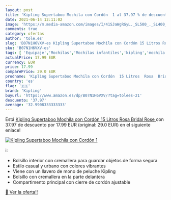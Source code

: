 ```yaml
---
layout: post
title: 'Kipling Supertaboo Mochila con Cordón  1 al 37.97 % de descuento'
date: 2021-06-14 12:11:02
image: 'https://m.media-amazon.com/images/I/41SJaWgRGyL._SL500_._SL400_.jpg'
comments: true
category: ofertas
author: 'tole.es'
slug: 'B07N1H6VXV-es Kipling Supertaboo Mochila con Cordón 15 Litros Rosa...'
sku: 'B07N1H6VXV-es'
tags: [ 'Equipaje','Mochilas','Mochilas infantiles','kipling','mochila', ]
actualPrice: 17.99 EUR
currency: EUR
price: 17.99
comparePrice: 29.0 EUR
prodname: 'Kipling Supertaboo Mochila con Cordón  15 Litros  Rosa  Bridal Rose '
country: 'es'
flag: '🇪🇸'
brand: 'Kipling'
buyurl: 'https://www.amazon.es/dp/B07N1H6VXV/?tag=tolees-21'
descuento: '37.97'
average: '32.9908333333333'
---
```


Está [Kipling Supertaboo Mochila con Cordón  15 Litros  Rosa  Bridal Rose ](https://www.amazon.es/dp/B07N1H6VXV/?tag=tolees-21) con 37.97 de descuento por 17.99 EUR (original: 29.0 EUR) en el siguiente enlace!

[![Kipling Supertaboo Mochila con Cordón  1](https://m.media-amazon.com/images/I/41SJaWgRGyL._SL500_._SL400_.jpg)](https://www.amazon.es/dp/B07N1H6VXV/?tag=tolees-21)

ℹ️:

- Bolsillo interior con cremallera para guardar objetos de forma segura
- Estilo casual y urbano con colores vibrantes
- Viene con un llavero de mono de peluche Kipling
- Bolsillo con cremallera en la parte delantera
- Compartimento principal con cierre de cordón ajustable

[🛒 Ver la oferta!!](https://www.amazon.es/dp/B07N1H6VXV/?tag=tolees-21)
